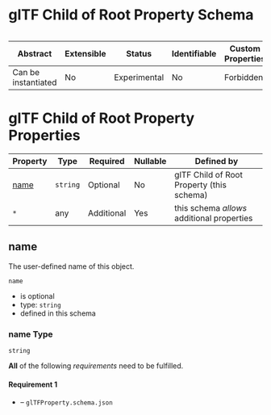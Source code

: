 
# glTF Child of Root Property Schema

```
```


| Abstract | Extensible | Status | Identifiable | Custom Properties | Additional Properties | Defined In |
|----------|------------|--------|--------------|-------------------|-----------------------|------------|
| Can be instantiated | No | Experimental | No | Forbidden | Permitted | [glTFChildOfRootProperty.schema.json](glTFChildOfRootProperty.schema.json) |

# glTF Child of Root Property Properties

| Property | Type | Required | Nullable | Defined by |
|----------|------|----------|----------|------------|
| [name](#name) | `string` | Optional  | No | glTF Child of Root Property (this schema) |
| `*` | any | Additional | Yes | this schema *allows* additional properties |

## name

The user-defined name of this object.

`name`

* is optional
* type: `string`
* defined in this schema

### name Type


`string`








**All** of the following *requirements* need to be fulfilled.


#### Requirement 1


* []() – `glTFProperty.schema.json`

